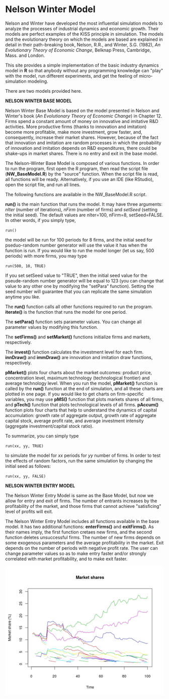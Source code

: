 # Nelson Winter Model

 Nelson and Winter have developed the most influential simulation models to analyze the processes of industrial dynamics and economic growth. Their models are perfect examples of the KISS principle in simulation. The models and the evolutionary theory on which the models are based are explained in detail in their path-breaking book, Nelson, R.R., and Winter, S.G. (1982), _An Evolutionary Theory of Economic Change_, Belknap Press, Cambridge, Mass. and London.

This site provides a simple implementation of the basic industry dynamics model in __R__ so that anybody without any programming knowledge can "play" with the model, run different experiments, and get the feeling of micro-simulation modeling. 

There are two models provided here.

__NELSON WINTER BASE MODEL__

Nelson Winter Base Model is based on the model presented in Nelson and Winter's book (_An Evolutionary Theory of Economic Change_) in Chapter 12. Firms spend a constant amount of money on innovative and imitative R&D activities. More productive firms (thanks to innovation and imitation) become more profitable, make more investment, grow faster, and, consequently, increase their market shares. However, because of the fact that innovation and imitation are random processes in which the probability of innovation and imitation depends on R&D expenditures, there could be shake-ups in market shares. There is no entry and exit in the base model. 

The Nelson-Winter Base Model is composed of various functions. In order to run the program, first open the R program, then read the script file (__NW_BaseModel.R__) by the "source" function. When the script file is read, all functions will be ready. Alternatively, if you use an IDE (like RStudio), open the script file, and run all lines.

The following functions are available in the NW_BaseModel.R script.

__run()__ is the main function that runs the model. It may have three arguments: _nIter_ (number of iterations), _nFirm_ (number of firms) and _setSeed_ (setting the initial seed). The default values are nIter=100, nFirm=8, setSeed=FALSE. In other words, if you simply type,

`run()`

the model will be run for 100 periods for 8 firms, and the initial seed for pseduo-random number generator will use the value it has when the function is run. If you would like to run the model longer (let us say, 500 periods) with more firms, you may type

`run(500, 10, TRUE)`

If you set setSeed value to "TRUE", then the initial seed value for the pseude-random number generator will be equal to 123 (you can change that value to any other one by modifying the "setPara" function). Setting the seed number will guarantee that you can replicate the same simulation anytime you like.

The __run()__ function calls all other functions required to run the program. __iterate()__ is the function that runs the model for one period.

The __setPara()__ function sets parameter values. You can change all parameter values by modifying this function.

The __setFirms()__ and __setMarket()__ functions initialize firms and markets, respectively.

The __invest()__ function calculates the investment level for each firm. __innDraw()__ and __immDraw()__ are innovation and imitation draw functions, respectively.

__pMarket()__ plots four charts about the market outcomes: product price, concentration level, maximum technology (technological frontier) and average technology level. When you run the model, __pMarket()__ function is called by the __run()__ function at the end of simulation, and all these charts are plotted in one page. If you would like to get charts on firm-specific variables, you may use __pMS()__ function that plots markets shares of all firms, and __pTech()__ function that plots technological levels of all firms. __pAccum()__ function plots four charts that help to understand the dynamics of capital accumulation: growth rate of aggregate output, growth rate of aggregate capital stock, average profit rate, and average investment intensity (aggregate investment/capital stock ratio).

To summarize, you can simply type

`run(xx, yy, TRUE)`

to simulate the model for _xx_ periods for _yy_ number of firms. In order to test the effects of random factors, run the same simulation by changing the initial seed as follows:

`run(xx, yy, FALSE)`

__NELSON WINTER ENTRY MODEL__

The Nelson Winter Entry Model is same as the Base Model, but now we allow for entry and exit of firms. The number of entrants increases by the profitability of the market, and those firms that cannot achieve "satisficing" level of profits will exit.

The Nelson Winter Entry Model includes all functions available in the base model. It has two additional functions: __enterFirms()__ and __exitFirms()__. As their names imply, the first function cretaes new firms, and the second function deletes unsuccessful firms. The number of new firms depends on some exogenous parameters and the average profitability in the market. Exit depends on the number of periods with negative profit rate. The user can change parameter values so as to make entry faster and/or strongly correlated with market profitability, and to make exit faster.

![Entry experiment results](./Figures/nwe.jpg)

